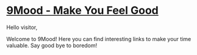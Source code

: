 <h1> <a href="http://www.9mood.com/" target="_blank">9Mood - Make You Feel Good</a> </h1>

<p>Hello visitor,</p>
<p>Welcome to 9Mood! Here you can find interesting links to make your time valuable. Say good bye to boredom!</p>
